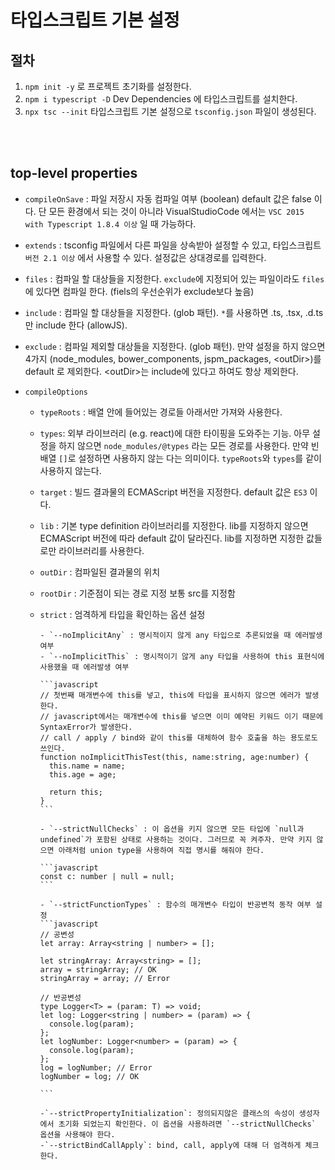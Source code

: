 # 타입스크립트 기본 설정

## 절차

1. `npm init -y` 로 프로젝트 초기화를 설정한다.
2. `npm i typescript -D` Dev Dependencies 에 타입스크립트를 설치한다.
3. `npx tsc --init` 타입스크립트 기본 설정으로 `tsconfig.json` 파일이 생성된다.

<br/>
<br/>

## top-level properties

- `compileOnSave` : 파일 저장시 자동 컴파일 여부 (boolean) default 값은 false 이다. 단 모든 환경에서 되는 것이 아니라 VisualStudioCode 에서는 `VSC 2015 with Typescript 1.8.4 이상` 일 때 가능하다.

- `extends` : tsconfig 파일에서 다른 파일을 상속받아 설정할 수 있고, 타입스크립트 `버전 2.1 이상` 에서 사용할 수 있다. 설정값은 상대경로를 입력한다.

- `files` : 컴파일 할 대상들을 지정한다. `exclude`에 지정되어 있는 파일이라도 `files`에 있다면 컴파일 한다. (fiels의 우선순위가 exclude보다 높음)

- `include` : 컴파일 할 대상들을 지정한다. (glob 패턴). `*`를 사용하면 .ts, .tsx, .d.ts만 include 한다 (allowJS).

- `exclude` : 컴파일 제외할 대상들을 지정한다. (glob 패턴). 만약 설정을 하지 않으면 4가지 (node_modules, bower_components, jspm_packages, \<outDir>)를 default 로 제외한다. \<outDir>는 include에 있다고 하여도 항상 제외한다.

- `compileOptions`

  - `typeRoots` : 배열 안에 들어있는 경로들 아래서만 가져와 사용한다.
  - `types`: 외부 라이브러리 (e.g. react)에 대한 타이핑을 도와주는 기능. 아무 설정을 하지 않으면 `node_modules/@types` 라는 모든 경로를 사용한다. 만약 빈 배열 `[]`로 설정하면 사용하지 않는 다는 의미이다. `typeRoots`와 `types`를 같이 사용하지 않는다.
  - `target` : 빌드 결과물의 ECMAScript 버전을 지정한다. default 값은 `ES3` 이다.
  - `lib` : 기본 type definition 라이브러리를 지정한다. lib를 지정하지 않으면 ECMAScript 버전에 따라 default 값이 달라진다. lib를 지정하면 지정한 값들로만 라이브러리를 사용한다.
  - `outDir` : 컴파일된 결과물의 위치
  - `rootDir` : 기준점이 되는 경로 지정 보통 src를 지정함
  - `strict` : 엄격하게 타입을 확인하는 옵션 설정

        - `--noImplicitAny` : 명시적이지 않게 any 타입으로 추론되었을 때 에러발생 여부
        - `--noImplicitThis` : 명시적이기 않게 any 타입을 사용하여 this 표현식에 사용했을 때 에러발생 여부

        ```javascript
        // 첫번째 매개변수에 this를 넣고, this에 타입을 표시하지 않으면 에러가 발생한다.
        // javascript에서는 매개변수에 this를 넣으면 이미 예약된 키워드 이기 때문에 SyntaxError가 발생한다.
        // call / apply / bind와 같이 this를 대체하여 함수 호출을 하는 용도로도 쓰인다.
        function noImplicitThisTest(this, name:string, age:number) {
          this.name = name;
          this.age = age;

          return this;
        }
        ```

        - `--strictNullChecks` : 이 옵션을 키지 않으면 모든 타입에 `null과 undefined`가 포함된 상태로 사용하는 것이다. 그러므로 꼭 켜주자. 만약 키지 않으면 아래처럼 union type을 사용하여 직접 명시를 해줘야 한다.

        ```javascript
        const c: number | null = null;
        ```

        - `--strictFunctionTypes` : 함수의 매개변수 타입이 반공변적 동작 여부 설정
        ```javascript
        // 공변성
        let array: Array<string | number> = [];

        let stringArray: Array<string> = [];
        array = stringArray; // OK
        stringArray = array; // Error

        // 반공변성
        type Logger<T> = (param: T) => void;
        let log: Logger<string | number> = (param) => {
          console.log(param);
        };
        let logNumber: Logger<number> = (param) => {
          console.log(param);
        };
        log = logNumber; // Error
        logNumber = log; // OK

        ```

        -`--strictPropertyInitialization`: 정의되지않은 클래스의 속성이 생성자에서 초기화 되었는지 확인한다. 이 옵션을 사용하려면 `--strictNullChecks` 옵션을 사용해야 한다.
        -`--strictBindCallApply`: bind, call, apply에 대해 더 엄격하게 체크한다.
